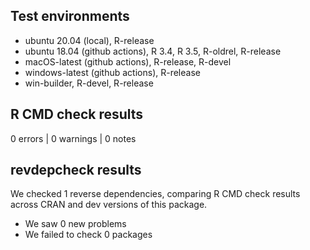 ## Test environments

* ubuntu 20.04 (local), R-release
* ubuntu 18.04 (github actions), R 3.4, R 3.5, R-oldrel, R-release
* macOS-latest (github actions), R-release, R-devel
* windows-latest (github actions), R-release
* win-builder, R-devel, R-release

## R CMD check results

0 errors | 0 warnings | 0 notes

## revdepcheck results

We checked 1 reverse dependencies, comparing R CMD check results across CRAN and
dev versions of this package.

 * We saw 0 new problems
 * We failed to check 0 packages
